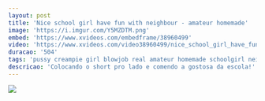 ```yaml
---
layout: post
title: 'Nice school girl have fun with neighbour - amateur homemade'
image: 'https://i.imgur.com/Y5MZDTM.png'
embed: 'https://www.xvideos.com/embedframe/38960499'
video: 'https://www.xvideos.com/video38960499/nice_school_girl_have_fun_with_neighbour_-_amateur_homemade'
duracao: '504'
tags: 'pussy creampie girl blowjob real amateur homemade schoolgirl neighbour school-girl'
descricao: 'Colocando o short pro lado e comendo a gostosa da escola!'
---
```

<a href="{{ page.url | prepend: site.baseurl | prepend: site.url }}"><img src="{{ page.image }}" /></a>
